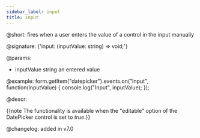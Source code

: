 ```yaml
---
sidebar_label: input
title: input
---          
```


@short: fires when a user enters the value of a control in the input manually
 
@signature: {'input: (inputValue: string) => void;'}

@params:
- inputValue        string  an entered value


@example:
form.getItem("datepicker").events.on("Input", function(inputValue) {
    console.log("Input", inputValue);
});



@descr:

{{note The functionality is available when the "editable" option of the DatePicker control is set to *true*.}}

@changelog: added in v7.0
